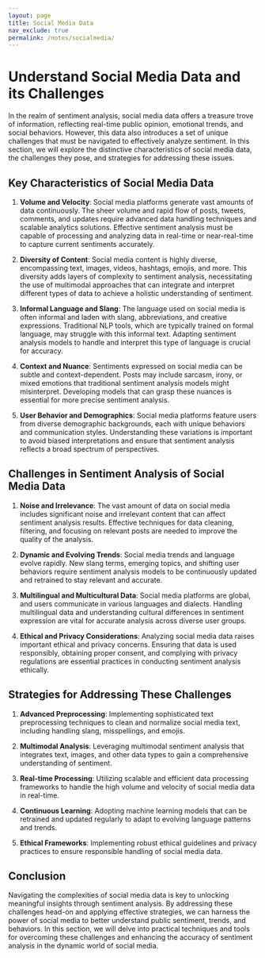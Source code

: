 ```yaml
---
layout: page
title: Social Media Data
nav_exclude: true
permalink: /notes/socialmedia/
---
```


# Understand Social Media Data and its Challenges

In the realm of sentiment analysis, social media data offers a treasure trove of information, reflecting real-time public opinion, emotional trends, and social behaviors. However, this data also introduces a set of unique challenges that must be navigated to effectively analyze sentiment. In this section, we will explore the distinctive characteristics of social media data, the challenges they pose, and strategies for addressing these issues.

## Key Characteristics of Social Media Data

1. **Volume and Velocity**: Social media platforms generate vast amounts of data continuously. The sheer volume and rapid flow of posts, tweets, comments, and updates require advanced data handling techniques and scalable analytics solutions. Effective sentiment analysis must be capable of processing and analyzing data in real-time or near-real-time to capture current sentiments accurately.

2. **Diversity of Content**: Social media content is highly diverse, encompassing text, images, videos, hashtags, emojis, and more. This diversity adds layers of complexity to sentiment analysis, necessitating the use of multimodal approaches that can integrate and interpret different types of data to achieve a holistic understanding of sentiment.

3. **Informal Language and Slang**: The language used on social media is often informal and laden with slang, abbreviations, and creative expressions. Traditional NLP tools, which are typically trained on formal language, may struggle with this informal text. Adapting sentiment analysis models to handle and interpret this type of language is crucial for accuracy.

4. **Context and Nuance**: Sentiments expressed on social media can be subtle and context-dependent. Posts may include sarcasm, irony, or mixed emotions that traditional sentiment analysis models might misinterpret. Developing models that can grasp these nuances is essential for more precise sentiment analysis.

5. **User Behavior and Demographics**: Social media platforms feature users from diverse demographic backgrounds, each with unique behaviors and communication styles. Understanding these variations is important to avoid biased interpretations and ensure that sentiment analysis reflects a broad spectrum of perspectives.

## Challenges in Sentiment Analysis of Social Media Data

1. **Noise and Irrelevance**: The vast amount of data on social media includes significant noise and irrelevant content that can affect sentiment analysis results. Effective techniques for data cleaning, filtering, and focusing on relevant posts are needed to improve the quality of the analysis.

2. **Dynamic and Evolving Trends**: Social media trends and language evolve rapidly. New slang terms, emerging topics, and shifting user behaviors require sentiment analysis models to be continuously updated and retrained to stay relevant and accurate.

3. **Multilingual and Multicultural Data**: Social media platforms are global, and users communicate in various languages and dialects. Handling multilingual data and understanding cultural differences in sentiment expression are vital for accurate analysis across diverse user groups.

4. **Ethical and Privacy Considerations**: Analyzing social media data raises important ethical and privacy concerns. Ensuring that data is used responsibly, obtaining proper consent, and complying with privacy regulations are essential practices in conducting sentiment analysis ethically.

## Strategies for Addressing These Challenges

1. **Advanced Preprocessing**: Implementing sophisticated text preprocessing techniques to clean and normalize social media text, including handling slang, misspellings, and emojis.

2. **Multimodal Analysis**: Leveraging multimodal sentiment analysis that integrates text, images, and other data types to gain a comprehensive understanding of sentiment.

3. **Real-time Processing**: Utilizing scalable and efficient data processing frameworks to handle the high volume and velocity of social media data in real-time.

4. **Continuous Learning**: Adopting machine learning models that can be retrained and updated regularly to adapt to evolving language patterns and trends.

5. **Ethical Frameworks**: Implementing robust ethical guidelines and privacy practices to ensure responsible handling of social media data.

## Conclusion

Navigating the complexities of social media data is key to unlocking meaningful insights through sentiment analysis. By addressing these challenges head-on and applying effective strategies, we can harness the power of social media to better understand public sentiment, trends, and behaviors. In this section, we will delve into practical techniques and tools for overcoming these challenges and enhancing the accuracy of sentiment analysis in the dynamic world of social media.

